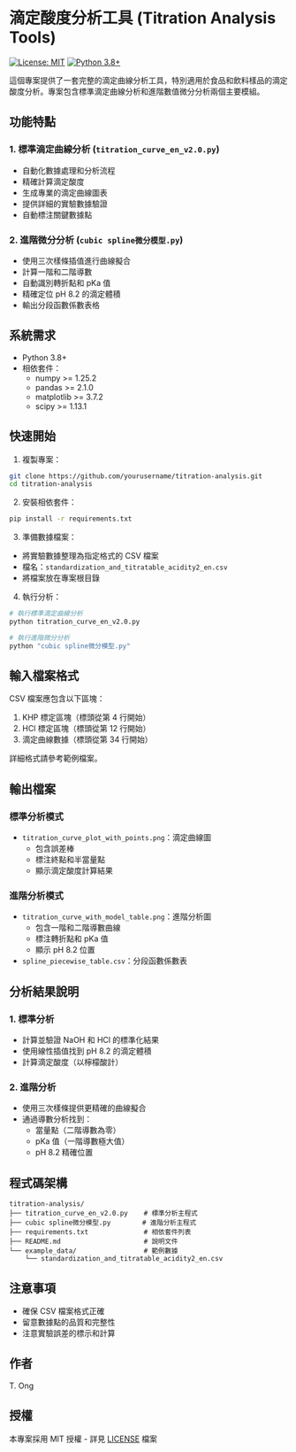 # 滴定酸度分析工具 (Titration Analysis Tools)

[![License: MIT](https://img.shields.io/badge/License-MIT-yellow.svg)](https://opensource.org/licenses/MIT)
[![Python 3.8+](https://img.shields.io/badge/python-3.8+-blue.svg)](https://www.python.org/downloads/)

這個專案提供了一套完整的滴定曲線分析工具，特別適用於食品和飲料樣品的滴定酸度分析。專案包含標準滴定曲線分析和進階數值微分分析兩個主要模組。

## 功能特點

### 1. 標準滴定曲線分析 (`titration_curve_en_v2.0.py`)
- 自動化數據處理和分析流程
- 精確計算滴定酸度
- 生成專業的滴定曲線圖表
- 提供詳細的實驗數據驗證
- 自動標注關鍵數據點

### 2. 進階微分分析 (`cubic spline微分模型.py`)
- 使用三次樣條插值進行曲線擬合
- 計算一階和二階導數
- 自動識別轉折點和 pKa 值
- 精確定位 pH 8.2 的滴定體積
- 輸出分段函數係數表格

## 系統需求

- Python 3.8+
- 相依套件：
  - numpy >= 1.25.2
  - pandas >= 2.1.0
  - matplotlib >= 3.7.2
  - scipy >= 1.13.1

## 快速開始

1. 複製專案：
```bash
git clone https://github.com/yourusername/titration-analysis.git
cd titration-analysis
```

2. 安裝相依套件：
```bash
pip install -r requirements.txt
```

3. 準備數據檔案：
- 將實驗數據整理為指定格式的 CSV 檔案
- 檔名：`standardization_and_titratable_acidity2_en.csv`
- 將檔案放在專案根目錄

4. 執行分析：
```bash
# 執行標準滴定曲線分析
python titration_curve_en_v2.0.py

# 執行進階微分分析
python "cubic spline微分模型.py"
```

## 輸入檔案格式

CSV 檔案應包含以下區塊：
1. KHP 標定區塊（標頭從第 4 行開始）
2. HCl 標定區塊（標頭從第 12 行開始）
3. 滴定曲線數據（標頭從第 34 行開始）

詳細格式請參考範例檔案。

## 輸出檔案

### 標準分析模式
- `titration_curve_plot_with_points.png`：滴定曲線圖
  - 包含誤差棒
  - 標注終點和半當量點
  - 顯示滴定酸度計算結果

### 進階分析模式
- `titration_curve_with_model_table.png`：進階分析圖
  - 包含一階和二階導數曲線
  - 標注轉折點和 pKa 值
  - 顯示 pH 8.2 位置
- `spline_piecewise_table.csv`：分段函數係數表

## 分析結果說明

### 1. 標準分析
- 計算並驗證 NaOH 和 HCl 的標準化結果
- 使用線性插值找到 pH 8.2 的滴定體積
- 計算滴定酸度（以檸檬酸計）

### 2. 進階分析
- 使用三次樣條提供更精確的曲線擬合
- 通過導數分析找到：
  - 當量點（二階導數為零）
  - pKa 值（一階導數極大值）
  - pH 8.2 精確位置

## 程式碼架構

```
titration-analysis/
├── titration_curve_en_v2.0.py    # 標準分析主程式
├── cubic spline微分模型.py        # 進階分析主程式
├── requirements.txt              # 相依套件列表
├── README.md                     # 說明文件
└── example_data/                 # 範例數據
    └── standardization_and_titratable_acidity2_en.csv
```

## 注意事項

- 確保 CSV 檔案格式正確
- 留意數據點的品質和完整性
- 注意實驗誤差的標示和計算

## 作者
T. Ong

## 授權

本專案採用 MIT 授權 - 詳見 [LICENSE](LICENSE) 檔案
